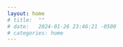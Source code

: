 ```yaml
---
layout: home
# title:  ""
# date:   2024-01-26 23:46:21 -0500
# categories: home
---
```


<!-- This is demo web page built for Cornell ECE 5160 Fast Robots.

{% highlight ruby %}
def print_hi(name)
  puts "Hi, #{name}"
end
print_hi('Tom')
#=> prints 'Hi, Tom' to STDOUT.
{% endhighlight %} -->